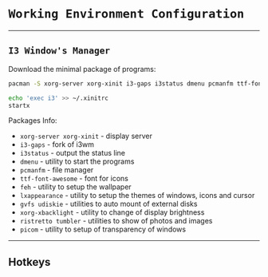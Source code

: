 # `Working Environment Configuration`
****
## `I3 Window's Manager`

Download the minimal package of programs:
```sh
pacman -S xorg-server xorg-xinit i3-gaps i3status dmenu pcmanfm ttf-font-awesome feh lxappearance gvfs udiskie xorg-xbacklight ristretto tumbler picom alacritty [sbxkb]

echo 'exec i3' >> ~/.xinitrc
startx
```
Packages Info:
- `xorg-server xorg-xinit` - display server
- `i3-gaps` - fork of i3wm
- `i3status` - output the status line
- `dmenu` - utility to start the programs
- `pcmanfm` - file manager
- `ttf-font-awesome` - font for icons
- `feh` - utility to setup the wallpaper
- `lxappearance` - utility to setup the themes of windows, icons and cursor
- `gvfs udiskie` - utilities to auto mount of external disks
- `xorg-xbacklight` - utility to change of display brightness
- `ristretto tumbler` - utilities to show of photos and images
- `picom` - utility to setup of transparency of windows
****

## Hotkeys